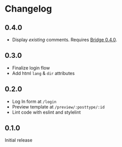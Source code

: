 # Changelog

## 0.4.0
* Display _existing_ comments. Requires [Bridge 0.4.0](https://github.com/kucrut/wp-bridge/releases/tag/v0.4.0).

## 0.3.0
* Finalize login flow
* Add html `lang` & `dir` attributes

## 0.2.0
* Log In form at `/login`
* Preview template at `/preview/:posttype/:id`
* Lint code with eslint and stylelint

## 0.1.0
Initial release

